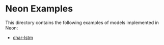 # Neon Examples

This directory contains the following examples of models implemented in Neon:

* [char-lstm](char_lstm.md)